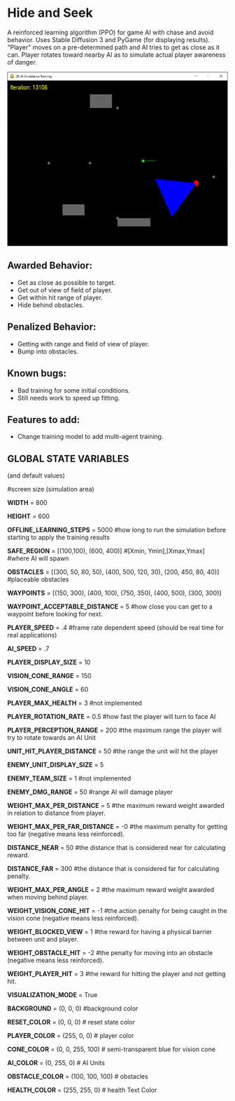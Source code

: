 # Hide and Seek

A reinforced learning algorithm (PPO) for game AI with chase and avoid behavior. Uses Stable Diffusion 3 and PyGame (for displaying results).
"Player" moves on a pre-determined path and AI tries to get as close as it can. Player rotates toward nearby AI as to simulate actual player awareness of danger.

![application image](media/Hide-n-Seek.png)


## Awarded Behavior: ##
* Get as close as possible to target.
* Get out of view of field of player.
* Get within hit range of player.
* Hide behind obstacles.

## Penalized Behavior: ##
* Getting with range and field of view of player.
* Bump into obstacles.


## Known bugs: ##
* Bad training for some initial conditions.
* Still needs work to speed up fitting.

## Features to add: ##
* Change training model to add multi-agent training.
  


## GLOBAL STATE VARIABLES ##
(and default values)

#screen size (simulation area)

**WIDTH** = 800

**HEIGHT** = 600

**OFFLINE_LEARNING_STEPS** = 5000 #how long to run the simulation before starting to apply the training results

**SAFE_REGION** = [(100,100), (600, 400)] #[Xmin, Ymin],[Xmax,Ymax] #where AI will spawn

**OBSTACLES** = [(300, 50, 80, 50), (400, 500, 120, 30), (200, 450, 80, 40)] #placeable obstacles

**WAYPOINTS** = [(150, 300), (400, 100), (750, 350), (400, 500), (300, 300)]

**WAYPOINT_ACCEPTABLE_DISTANCE** = 5 #how close you can get to a waypoint before looking for next.

**PLAYER_SPEED** = .4 #frame rate dependent speed (should be real time for real applications)

**AI_SPEED** = .7

**PLAYER_DISPLAY_SIZE** = 10

**VISION_CONE_RANGE** = 150

**VISION_CONE_ANGLE** = 60

**PLAYER_MAX_HEALTH** = 3 #not implemented

**PLAYER_ROTATION_RATE** = 0.5 #how fast the player will turn to face AI

**PLAYER_PERCEPTION_RANGE** = 200 #the maximum range the player will try to rotate towards an AI Unit

**UNIT_HIT_PLAYER_DISTANCE** = 50 #the range the unit will hit the player

**ENEMY_UNIT_DISPLAY_SIZE** = 5 

**ENEMY_TEAM_SIZE** = 1 #not implemented

**ENEMY_DMG_RANGE** = 50 #range AI will damage player


**WEIGHT_MAX_PER_DISTANCE** = 5 #the maximum reward weight awarded in relation to distance from player.

**WEIGHT_MAX_PER_FAR_DISTANCE** = -0 #the maximum penalty for getting too far (negative means less reinforced).

**DISTANCE_NEAR** = 50 #the distance that is considered near for calculating reward.

**DISTANCE_FAR** = 300 #the distance that is considered far for calculating penalty.

**WEIGHT_MAX_PER_ANGLE** = 2 #the maximum reward weight awarded when moving behind player.

**WEIGHT_VISION_CONE_HIT** = -1 #the action penalty for being caught in the vision cone (negative means less reinforced).

**WEIGHT_BLOCKED_VIEW** = 1 #the reward for having a physical barrier between unit and player.

**WEIGHT_OBSTACLE_HIT** = -2 #the penalty for moving into an obstacle (negative means less reinforced).

**WEIGHT_PLAYER_HIT** = 3 #the reward for hitting the player and not getting hit.


**VISUALIZATION_MODE** = True

**BACKGROUND** = (0, 0, 0) #background color

**RESET_COLOR** = (0, 0, 0) # reset state color

**PLAYER_COLOR** = (255, 0, 0) # player color

**CONE_COLOR** = (0, 0, 255, 100)  # semi-transparent blue for vision cone

**AI_COLOR** = (0, 255, 0)  # AI Units

**OBSTACLE_COLOR** = (100, 100, 100)  # obstacles

**HEALTH_COLOR** = (255, 255, 0)  # health Text Color

